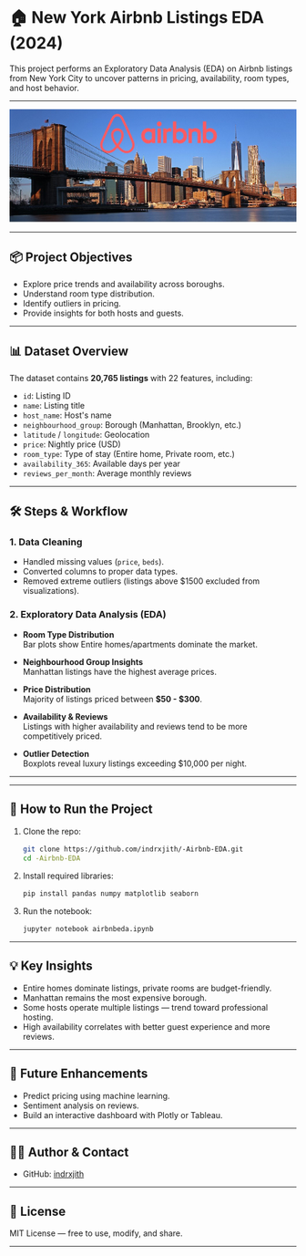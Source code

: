 
# 🏠 New York Airbnb Listings EDA (2024)

This project performs an Exploratory Data Analysis (EDA) on Airbnb listings from New York City to uncover patterns in pricing, availability, room types, and host behavior.

---



![New York Panorama](images/newyork_panorama.jpg)

---

## 📦 **Project Objectives**

- Explore price trends and availability across boroughs.
- Understand room type distribution.
- Identify outliers in pricing.
- Provide insights for both hosts and guests.

---

## 📊 **Dataset Overview**

The dataset contains **20,765 listings** with 22 features, including:

- `id`: Listing ID  
- `name`: Listing title  
- `host_name`: Host's name  
- `neighbourhood_group`: Borough (Manhattan, Brooklyn, etc.)  
- `latitude` / `longitude`: Geolocation  
- `price`: Nightly price (USD)  
- `room_type`: Type of stay (Entire home, Private room, etc.)  
- `availability_365`: Available days per year  
- `reviews_per_month`: Average monthly reviews  

---

## 🛠 **Steps & Workflow**

### 1. Data Cleaning

- Handled missing values (`price`, `beds`).
- Converted columns to proper data types.
- Removed extreme outliers (listings above $1500 excluded from visualizations).

### 2. Exploratory Data Analysis (EDA)

- **Room Type Distribution**  
  Bar plots show Entire homes/apartments dominate the market.

- **Neighbourhood Group Insights**  
  Manhattan listings have the highest average prices.

- **Price Distribution**  
  Majority of listings priced between **$50 - $300**.

- **Availability & Reviews**  
  Listings with higher availability and reviews tend to be more competitively priced.

- **Outlier Detection**  
  Boxplots reveal luxury listings exceeding $10,000 per night.

---

  

---

## 📁 **How to Run the Project**

1. Clone the repo:
   ```bash
   git clone https://github.com/indrxjith/-Airbnb-EDA.git
   cd -Airbnb-EDA
   ```

2. Install required libraries:
   ```bash
   pip install pandas numpy matplotlib seaborn
   ```

3. Run the notebook:
   ```bash
   jupyter notebook airbnbeda.ipynb
   ```

---

## 💡 **Key Insights**

- Entire homes dominate listings, private rooms are budget-friendly.
- Manhattan remains the most expensive borough.
- Some hosts operate multiple listings — trend toward professional hosting.
- High availability correlates with better guest experience and more reviews.

---

## 🚀 **Future Enhancements**

- Predict pricing using machine learning.
- Sentiment analysis on reviews.
- Build an interactive dashboard with Plotly or Tableau.

---

## 👨‍💻 **Author & Contact**

- GitHub: [indrxjith](https://github.com/indrxjith)

---

## 📄 **License**

MIT License — free to use, modify, and share.

---

